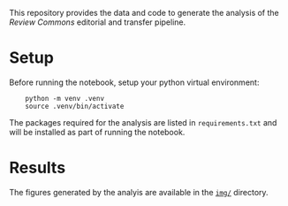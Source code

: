 This repository provides the data and code to generate the analysis of the _Review Commons_ editorial and transfer pipeline. 


# Setup

Before running the notebook, setup your python virtual environment:

````
    python -m venv .venv
    source .venv/bin/activate
````

The packages required for the analysis are listed in `requirements.txt` and will be installed as part of running the notebook.

# Results

The figures generated by the analyis are available in the [`img/`](https://github.com/review-commons/revcom-analysis/tree/master/img) directory.